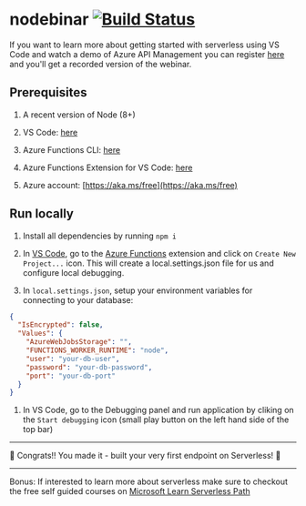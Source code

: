 # nodebinar  [![Build Status](https://dev.azure.com/sicotin/sicotin/_apis/build/status/simonaco.nodebinar)](https://dev.azure.com/sicotin/sicotin/_build/latest?definitionId=10)

If you want to learn more about getting started with serverless using VS Code and watch a demo of Azure API Management you can register [here](https://info.microsoft.com/ww-ondemand-build-serverless-api-with-nodejs.html) and you'll get a recorded version of the webinar.  

## Prerequisites

1. A recent version of Node (8+)

1. VS Code: [here](https://code.visualstudio.com/download/?WT.mc_id=github-readme-sicotin)  

1. Azure Functions CLI: [here](https://docs.microsoft.com/en-us/azure/azure-functions/functions-run-local?WT.mc_id=github-readme-sicotin)  

1. Azure Functions Extension for VS Code: [here](https://marketplace.visualstudio.com/items/?WT.mc_id=github-readme-sicotin&itemName=ms-azuretools.vscode-azurefunctions)  

1. Azure account: [https://aka.ms/free](https://aka.ms/free)

## Run locally

1. Install all dependencies by running `npm i`

1. In [VS Code](https://code.visualstudio.com/download/?WT.mc_id=github-readme-sicotin), go to the [Azure Functions](https://marketplace.visualstudio.com/items/?WT.mc_id=github-readme-sicotin&itemName=ms-azuretools.vscode-azurefunctions) extension and click on `Create New Project...` icon. This will create a local.settings.json file for us and configure local debugging.  

1. In `local.settings.json`, setup your environment variables for connecting to your database: 

```json
{
  "IsEncrypted": false,
  "Values": {
    "AzureWebJobsStorage": "",
    "FUNCTIONS_WORKER_RUNTIME": "node",
    "user": "your-db-user",
    "password": "your-db-password",
    "port": "your-db-port"
  }
}
```

1. In VS Code, go to the Debugging panel and run application by cliking on the `Start debugging` icon (small play button on the left hand side of the top bar)

---

🎉 Congrats!! You made it - built your very first endpoint on Serverless! 🎉

---
Bonus: If interested to learn more about serverless make sure to checkout the free self guided courses on [Microsoft Learn Serverless Path](https://aka.ms/learn-serverless)
